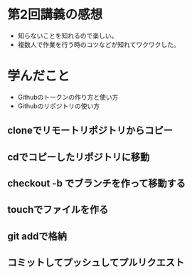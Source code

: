 # 第2回講義の感想

* 知らないことを知れるので楽しい。
* 複数人で作業を行う時のコツなどが知れてワクワクした。

# 学んだこと

* Githubのトークンの作り方と使い方
* Githubのリポジトリの使い方
## cloneでリモートリポジトリからコピー
## cdでコピーしたリポジトリに移動
## checkout -b でブランチを作って移動する
## touchでファイルを作る
## git addで格納
## コミットしてプッシュしてプルリクエスト
